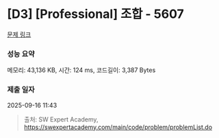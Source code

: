 # [D3] [Professional] 조합 - 5607 

[문제 링크](https://swexpertacademy.com/main/code/problem/problemDetail.do?contestProbId=AWXGKdbqczEDFAUo) 

### 성능 요약

메모리: 43,136 KB, 시간: 124 ms, 코드길이: 3,387 Bytes

### 제출 일자

2025-09-16 11:43



> 출처: SW Expert Academy, https://swexpertacademy.com/main/code/problem/problemList.do